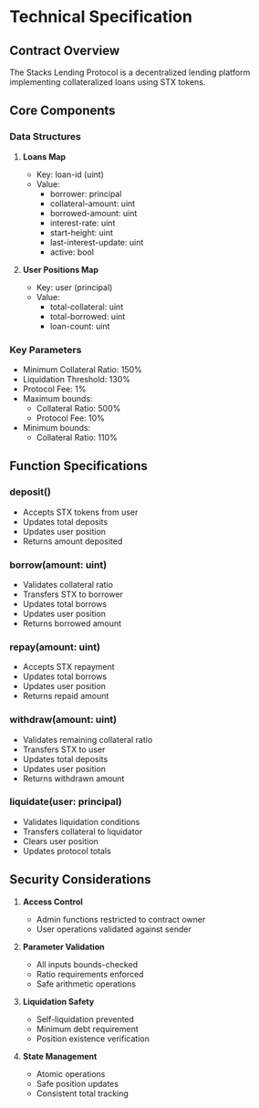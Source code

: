 # Technical Specification

## Contract Overview

The Stacks Lending Protocol is a decentralized lending platform implementing collateralized loans using STX tokens.

## Core Components

### Data Structures

1. **Loans Map**
   - Key: loan-id (uint)
   - Value: 
     - borrower: principal
     - collateral-amount: uint
     - borrowed-amount: uint
     - interest-rate: uint
     - start-height: uint
     - last-interest-update: uint
     - active: bool

2. **User Positions Map**
   - Key: user (principal)
   - Value:
     - total-collateral: uint
     - total-borrowed: uint
     - loan-count: uint

### Key Parameters

- Minimum Collateral Ratio: 150%
- Liquidation Threshold: 130%
- Protocol Fee: 1%
- Maximum bounds:
  - Collateral Ratio: 500%
  - Protocol Fee: 10%
- Minimum bounds:
  - Collateral Ratio: 110%

## Function Specifications

### deposit()
- Accepts STX tokens from user
- Updates total deposits
- Updates user position
- Returns amount deposited

### borrow(amount: uint)
- Validates collateral ratio
- Transfers STX to borrower
- Updates total borrows
- Updates user position
- Returns borrowed amount

### repay(amount: uint)
- Accepts STX repayment
- Updates total borrows
- Updates user position
- Returns repaid amount

### withdraw(amount: uint)
- Validates remaining collateral ratio
- Transfers STX to user
- Updates total deposits
- Updates user position
- Returns withdrawn amount

### liquidate(user: principal)
- Validates liquidation conditions
- Transfers collateral to liquidator
- Clears user position
- Updates protocol totals

## Security Considerations

1. **Access Control**
   - Admin functions restricted to contract owner
   - User operations validated against sender

2. **Parameter Validation**
   - All inputs bounds-checked
   - Ratio requirements enforced
   - Safe arithmetic operations

3. **Liquidation Safety**
   - Self-liquidation prevented
   - Minimum debt requirement
   - Position existence verification

4. **State Management**
   - Atomic operations
   - Safe position updates
   - Consistent total tracking